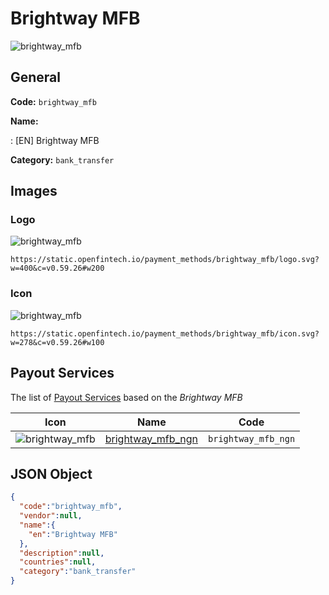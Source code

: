 
# Brightway MFB 
![brightway_mfb](https://static.openfintech.io/payment_methods/brightway_mfb/logo.svg?w=400&c=v0.59.26#w200)  

## General 
**Code:** `brightway_mfb` 
 
**Name:** 
 
:	[EN] Brightway MFB 
 
**Category:** `bank_transfer` 
 

## Images 

### Logo 
![brightway_mfb](https://static.openfintech.io/payment_methods/brightway_mfb/logo.svg?w=400&c=v0.59.26#w200)  

```
https://static.openfintech.io/payment_methods/brightway_mfb/logo.svg?w=400&c=v0.59.26#w200
```  

### Icon 
![brightway_mfb](https://static.openfintech.io/payment_methods/brightway_mfb/icon.svg?w=278&c=v0.59.26#w100)  

```
https://static.openfintech.io/payment_methods/brightway_mfb/icon.svg?w=278&c=v0.59.26#w100
```  

## Payout Services 
 
The list of [Payout Services](/payout-services/) based on the _Brightway MFB_ 

|Icon|Name|Code| 
|:---:|:---:|:---:| 
|![brightway_mfb](https://static.openfintech.io/payout_methods/brightway_mfb/icon.svg?w=278&c=v0.59.26#w40) |[brightway_mfb_ngn](/payout-services/brightway_mfb_ngn/)|`brightway_mfb_ngn`| 
 

## JSON Object 

```json
{
  "code":"brightway_mfb",
  "vendor":null,
  "name":{
    "en":"Brightway MFB"
  },
  "description":null,
  "countries":null,
  "category":"bank_transfer"
}
```  
